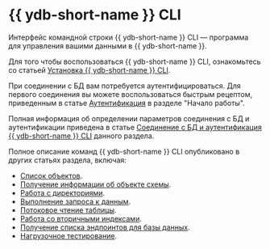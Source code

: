 # {{ ydb-short-name }} CLI

Интерфейс командной строки {{ ydb-short-name }} CLI — программа для управления вашими данными в {{ ydb-short-name }}.

Для того чтобы воспользоваться {{ ydb-short-name }} CLI, ознакомьтесь со статьей [Установка {{ ydb-short-name }} CLI](../install.md).

При соединении с БД вам потребуется аутентифицироваться. Для первого соединения вы можете воспользоваться быстрым рецептом, приведенным в статье [Аутентификация](../../../getting_started/auth.md) в разделе "Начало работы". 

Полная информация об определении параметров соединения с БД и аутентификации приведена в статье [Соединение с БД и аутентификация {{ ydb-short-name }} CLI](../connect.md) данного раздела.

Полное описание команд {{ ydb-short-name }} CLI опубликовано в других статьях раздела, включая:

* [Список объектов](../commands/scheme-ls.md).
* [Получение информации об объекте схемы](../commands/scheme-describe.md).
* [Работа с директориями](../commands/dir.md).
* [Выполнение запроса к данным](../commands/query.md).
* [Потоковое чтение таблицы](../commands/readtable.md).
* [Работа со вторичными индексами](../commands/index-ops.md).
* [Получение списка эндпоинтов для базы данных](../commands/discovery-list.md).
* [Нагрузочное тестирование](../commands/workload/index.md).
